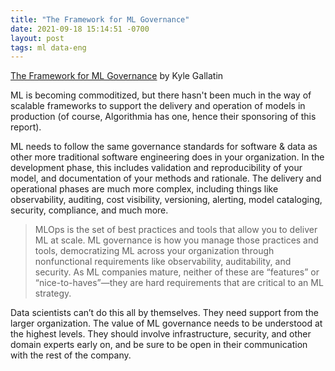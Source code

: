 ```yaml
--- 
title: "The Framework for ML Governance"
date: 2021-09-18 15:14:51 -0700
layout: post
tags: ml data-eng
---
```

[The Framework for ML Governance](https://info.algorithmia.com/hubfs/The%20Framework%20for%20ML%20Governance.pdf?hsLang=en-us) by Kyle Gallatin

ML is becoming commoditized, but there hasn't been much in the way of scalable frameworks to support the delivery and operation of models in production (of course, Algorithmia has one, hence their sponsoring of this report).

ML needs to follow the same governance standards for software & data as other more traditional software engineering does in your organization. In the development phase, this includes validation and reproducibility of your model, and documentation of your methods and rationale. The delivery and operational phases are much more complex, including things like observability, auditing, cost visibility, versioning, alerting, model cataloging, security, compliance, and much more. 

> MLOps is the set of best practices and tools that allow you to deliver ML at scale. ML governance is how you manage those practices and tools, democratizing ML across your organization through nonfunctional requirements like observability, auditability, and security. As ML companies mature, neither of these are “features” or “nice-to-haves”—they are hard requirements that are critical to an ML strategy.

Data scientists can’t do this all by themselves. They need support from the larger organization. The value of ML governance needs to be understood at the highest levels. They should involve infrastructure, security, and other domain experts early on, and be sure to be open in their communication with the rest of the company.
